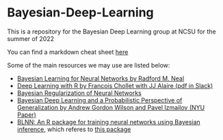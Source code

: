 # Bayesian-Deep-Learning

This is a repository for the Bayesian Deep Learning group at NCSU for the summer of 2022


You can find a markdown cheat sheet [here](https://www.markdownguide.org/cheat-sheet/)

Some of the main resources we may use are listed below:

- [Bayesian Learning for Neural Networks by Radford M. Neal](https://catalog.lib.ncsu.edu/catalog/NCSU5236862)
- [Deep Learning with R by Francois Chollet with JJ Alaire (pdf in Slack)](https://www.manning.com/books/deep-learning-with-r)
- [Bayesian Regularization of Neural Networks](https://link.springer.com/protocol/10.1007/978-1-60327-101-1_3)
- [Bayesian Deep Learning and a Probabilistic Perspective of Generalization by Andrew Gordon Wilson and Pavel Izmailov (NYU Paper)](https://arxiv.org/pdf/2002.08791.pdf)
- [BLNN: An R package for training neural networks using Bayesian inference](https://www.sciencedirect.com/science/article/pii/S235271101930322X), which referes to [this package](https://github.com/BLNNdevs/BLNN)
